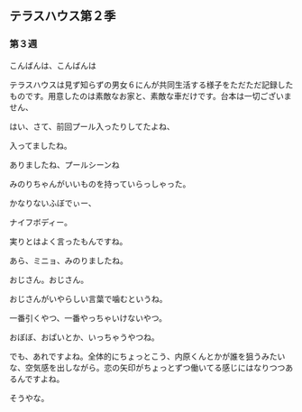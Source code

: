 ##  テラスハウス第２季

### 第３週

こんばんは、こんばんは

テラスハウスは見ず知らずの男女６にんが共同生活する様子をただただ記録したものです。用意したのは素敵なお家と、素敵な車だけです。台本は一切ございません、

はい、さて、前回プール入ったりしてたよね、

入ってましたね。

ありましたね、プールシーンね

みのりちゃんがいいものを持っていらっしゃった。

かなりないふぼでぃー、

ナイフボディー。

実りとはよく言ったもんですね。

あら、ミニョ、みのりましたね。

おじさん。おじさん。　

おじさんがいやらしい言葉で噛むというね。

一番引くやつ、一番やっちゃいけないやつ。

おぼぼ、おぱいとか、いっちゃうやつね。　

でも、あれですよね。全体的にちょっとこう、内原くんとかが誰を狙うみたいな、空気感を出しながら。恋の矢印がちょっとずつ働いてる感じにはなりつつあるんですよね。

そうやな。
